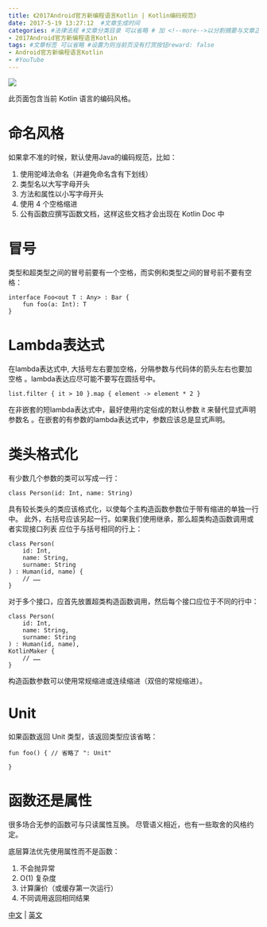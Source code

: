 ```yaml
---
title: 《2017Android官方新编程语言Kotlin | Kotlin编码规范》
date: 2017-5-19 13:27:12  #文章生成时间
categories: #法律法规 #文章分类目录 可以省略 # 加 <!--more-->以分割摘要与文章正文。
- 2017Android官方新编程语言Kotlin
tags: #文章标签 可以省略 #设置为则当前页没有打赏按钮reward: false
- Android官方新编程语言Kotlin
- #YouTube
---
```

![](http://wx1.sinaimg.cn/large/0069VnN5gy1ffsr0rt9m7j315o0kuwu0.jpg)
<!--more-->
此页面包含当前 Kotlin 语言的编码⻛格。
# 命名风格 #
如果拿不准的时候，默认使用Java的编码规范，比如：

1. 使用驼峰法命名（并避免命名含有下划线）
2. 类型名以大写字母开头
3. 方法和属性以小写字母开头
4. 使用 4 个空格缩进
5. 公有函数应撰写函数文档，这样这些文档才会出现在 Kotlin Doc 中

# 冒号 #

类型和超类型之间的冒号前要有一个空格，而实例和类型之间的冒号前不要有空格：

	interface Foo<out T : Any> : Bar {
    	fun foo(a: Int): T
	} 

# Lambda表达式 #

在lambda表达式中, 大括号左右要加空格，分隔参数与代码体的箭头左右也要加空格 。lambda表达应尽可能不要写在圆括号中。

	list.filter { it > 10 }.map { element -> element * 2 }
 
在非嵌套的短lambda表达式中，最好使用约定俗成的默认参数 it 来替代显式声明参数名 。在嵌套的有参数的lambda表达式中，参数应该总是显式声明。

# 类头格式化 #

有少数几个参数的类可以写成一行：

	class Person(id: Int, name: String) 

具有较长类头的类应该格式化，以使每个主构造函数参数位于带有缩进的单独一行中。 此外，右括号应该另起一行。如果我们使用继承，那么超类构造函数调用或者实现接口列表 应位于与括号相同的行上：

	class Person(
    	id: Int, 
    	name: String,
    	surname: String
	) : Human(id, name) {
    	// ……
	} 

对于多个接口，应首先放置超类构造函数调用，然后每个接口应位于不同的行中：

	class Person(
    	id: Int, 
    	name: String,
    	surname: String
	) : Human(id, name),
    KotlinMaker {
    	// ……
	} 

构造函数参数可以使用常规缩进或连续缩进（双倍的常规缩进）。

# Unit #

如果函数返回 Unit 类型，该返回类型应该省略：

	fun foo() { // 省略了 ": Unit"

	}

# 函数还是属性 #

很多场合无参的函数可与只读属性互换。 尽管语义相近，也有一些取舍的风格约定。

底层算法优先使用属性而不是函数：

1. 不会抛异常
2. O(1) 复杂度
3. 计算廉价（或缓存第一次运行）
4. 不同调用返回相同结果

[中文](https://www.kotlincn.net/docs/reference/coding-conventions.html) | [英文](http://kotlinlang.org/docs/reference/coding-conventions.html)